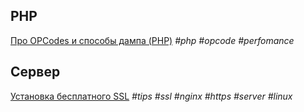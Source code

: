 ## PHP
[Про OPCodes и способы дампа (PHP)](page/php_inspecting_opcodes_1.md) _#php #opcode #perfomance_

## Сервер
[Установка бесплатного SSL](page/instruction-nginx-ssl-free.md) _#tips #ssl #nginx #https #server #linux_